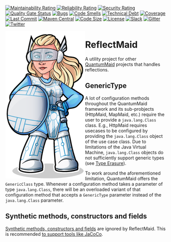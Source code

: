[![Maintainability Rating](https://sonarcloud.io/api/project_badges/measure?project=de.quantummaid.reflectmaid%3Areflectmaid-parent&metric=sqale_rating)](https://sonarcloud.io/dashboard?id=de.quantummaid.reflectmaid%3Areflectmaid-parent)
[![Reliability Rating](https://sonarcloud.io/api/project_badges/measure?project=de.quantummaid.reflectmaid%3Areflectmaid-parent&metric=reliability_rating)](https://sonarcloud.io/dashboard?id=de.quantummaid.reflectmaid%3Areflectmaid-parent)
[![Security Rating](https://sonarcloud.io/api/project_badges/measure?project=de.quantummaid.reflectmaid%3Areflectmaid-parent&metric=security_rating)](https://sonarcloud.io/dashboard?id=de.quantummaid.reflectmaid%3Areflectmaid-parent)
[![Quality Gate Status](https://sonarcloud.io/api/project_badges/measure?project=de.quantummaid.reflectmaid%3Areflectmaid-parent&metric=alert_status)](https://sonarcloud.io/dashboard?id=de.quantummaid.reflectmaid%3Areflectmaid-parent)
[![Bugs](https://sonarcloud.io/api/project_badges/measure?project=de.quantummaid.reflectmaid%3Areflectmaid-parent&metric=bugs)](https://sonarcloud.io/dashboard?id=de.quantummaid.reflectmaid%3Areflectmaid-parent)
[![Code Smells](https://sonarcloud.io/api/project_badges/measure?project=de.quantummaid.reflectmaid%3Areflectmaid-parent&metric=code_smells)](https://sonarcloud.io/dashboard?id=de.quantummaid.reflectmaid%3Areflectmaid-parent)
[![Technical Debt](https://sonarcloud.io/api/project_badges/measure?project=de.quantummaid.reflectmaid%3Areflectmaid-parent&metric=sqale_index)](https://sonarcloud.io/dashboard?id=de.quantummaid.reflectmaid%3Areflectmaid-parent)
[![Coverage](https://sonarcloud.io/api/project_badges/measure?project=de.quantummaid.reflectmaid%3Areflectmaid-parent&metric=coverage)](https://sonarcloud.io/dashboard?id=de.quantummaid.reflectmaid%3Areflectmaid-parent)
[![Last Commit](https://img.shields.io/github/last-commit/quantummaid/reflectmaid)](https://github.com/quantummaid/reflectmaid)
[![Maven Central](https://maven-badges.herokuapp.com/maven-central/de.quantummaid.reflectmaid/reflectmaid-parent/badge.svg)](https://maven-badges.herokuapp.com/maven-central/de.quantummaid.reflectmaid/reflectmaid-parent)
[![Code Size](https://img.shields.io/github/languages/code-size/quantummaid/reflectmaid)](https://github.com/quantummaid/reflectmaid)
[![License](https://img.shields.io/badge/License-Apache%202.0-blue.svg)](https://opensource.org/licenses/Apache-2.0)
[![Slack](https://img.shields.io/badge/chat%20on-Slack-brightgreen)](https://quantummaid.de/community.html)
[![Gitter](https://img.shields.io/badge/chat%20on-Gitter-brightgreen)](https://gitter.im/quantum-maid-framework/community)
[![Twitter](https://img.shields.io/twitter/follow/quantummaid)](https://twitter.com/quantummaid)

<img src="quantummaid_logo.png" align="left"/>

# ReflectMaid

A utility project for other [QuantumMaid](https://quantummaid.de/) projects that handles reflections. 
 
## GenericType
A lot of configuration methods throughout the QuantumMaid framework and its sub-probjects (HttpMaid, MapMaid, etc.)
require the user to provide a `java.lang.Class` class. E.g., HttpMaid requires usecases to be configured
by providing the `java.lang.Class` object of the use case class.
Due to limitations of the Java Virtual Machine, `java.lang.Class` objects do not sufficiently
support generic types (see [Type Erasure](https://docs.oracle.com/javase/tutorial/java/generics/erasure.html)).

To work around the aforementioned limitation, QuantumMaid offers the `GenericClass` type.
Whenever a configuration method takes a parameter of type `java.lang.Class`, there will be an overloaded variant
of that configuration method that accepts a `GenericType` parameter instead of the `java.lang.Class` parameter.

## Synthetic methods, constructors and fields
[Synthetic methods, constructors and fields](https://www.baeldung.com/java-synthetic) are ignored by ReflectMaid.
This is recommended [to support tools like JaCoCo](https://www.jacoco.org/jacoco/trunk/doc/faq.html).